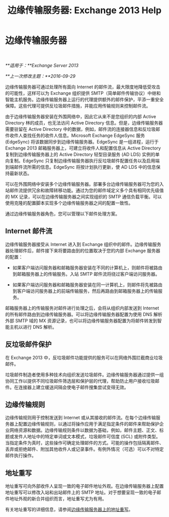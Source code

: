 ﻿---
title: '边缘传输服务器: Exchange 2013 Help'
TOCTitle: 边缘传输服务器
ms:assetid: cfff9f59-afac-447c-8297-afcebe49a52d
ms:mtpsurl: https://technet.microsoft.com/zh-cn/library/Bb124701(v=EXCHG.150)
ms:contentKeyID: 61183399
ms.date: 01/11/2018
mtps_version: v=EXCHG.150
ms.translationtype: HT
---

# 边缘传输服务器

 

_**适用于：**Exchange Server 2013_

_**上一次修改主题：**2016-09-29_

边缘传输服务器可通过处理所有面向 Internet 的邮件流，最大限度地降低受攻击的可能性，这样可以为 Exchange 组织提供 SMTP（简单邮件传输协议）中继和智能主机服务。边缘传输服务器上运行的代理提供额外的邮件保护，平添一重安全保障。这些代理可提供反垃圾邮件措施，并能应用传输规则来控制邮件流。

由于边缘传输服务器安装在外围网络中，因此它从来不是您组织的内部 Active Directory 林的成员，也无法访问 Active Directory 信息。但是，边缘传输服务器需要驻留在 Active Directory 中的数据，例如，邮件流的连接器信息和反垃圾邮件收件人查找任务的收件人信息。Microsoft Exchange EdgeSync 服务 (EdgeSync) 将该数据同步到边缘传输服务器。EdgeSync 是一组进程，运行于 Exchange 2013 邮箱服务器上，可建立将收件人和配置信息从 Active Directory 复制到边缘传输服务器上的 Active Directory 轻型目录服务 (AD LDS) 实例的单向复制。EdgeSync 只复制边缘传输服务器执行反垃圾邮件配置任务以及启用端到端邮件流所需的信息。EdgeSync 将按计划执行更新，使 AD LDS 中的信息保持最新状态。

可以在外围网络中安装多个边缘传输服务器。部署多台边缘传输服务器可为您的入站邮件流提供冗余和故障转移功能。通过为您的邮件域定义多个具有相同优先级值的 MX 记录，可以在边缘传输服务器之间实现组织的 SMTP 通信负载平衡。可以使用克隆的配置脚本实现多个边缘传输服务器之间的配置一致性。

通过边缘传输服务器角色，您可以管理以下邮件处理方案。

## Internet 邮件流

边缘传输服务器接受从 Internet 进入到 Exchange 组织中的邮件。边缘传输服务器处理邮件后，邮件接下来将要路由到的位置取决于您的内部 Exchange 服务器的配置：

  - 如果客户端访问服务器和邮箱服务器安装在不同的计算机上，则邮件将被路由到邮箱服务器上的传输服务。入站 SMTP 邮件流将绕过客户端访问服务器。

  - 如果客户端访问服务器和邮箱服务器安装在同一计算机上，则邮件将先被路由到客户端访问服务器上的前端传输服务，然后再路由到邮箱服务器上的传输服务。

邮箱服务器上的传输服务对邮件进行处理之后，会将从组织内部发送到 Internet 的所有邮件路由到边缘传输服务器。可以将边缘传输服务器配置为使用 DNS 解析外部 SMTP 域的 MX 资源记录，也可以将边缘传输服务器配置为将邮件转发到智能主机以进行 DNS 解析。

## 反垃圾邮件保护

在 Exchange 2013 中，反垃圾邮件功能提供的服务可以在网络外围拦截商业垃圾邮件。

垃圾邮件制造者使用多种技术向组织发送垃圾邮件。边缘传输服务器通过提供一组协同工作以提供不同垃圾邮件筛选层和保护层的代理，帮助防止用户接收垃圾邮件。在连接器上建立缓送间隔会使电子邮件搜集尝试变得无效。

## 边缘传输规则

边缘传输规则用于控制发送到 Internet 或从其接收的邮件流。在每个边缘传输服务器上配置边缘传输规则，以通过将操作应用于满足指定条件的邮件来帮助保护企业网络资源和数据。边缘传输规则条件以数据为基础，例如，邮件主题、正文、标题或发件人地址中的特定单词或文本模式，垃圾邮件可信度 (SCL) 或附件类型。当指定条件为真时，这些操作可确定处理邮件的方式。可能的操作包括隔离邮件、丢弃或拒绝邮件、附加其他收件人或记录事件。有例外情况（可选）可以不对特定邮件执行操作。

## 地址重写

地址重写可向外部收件人呈现一致的电子邮件地址外观。在边缘传输服务器上配置地址重写可以修改入站和出站邮件上的 SMTP 地址。对于想要呈现一致的电子邮件地址外观的新合并组织而言，地址重写尤为有用。

有关地址重写的详细信息，请参阅[边缘传输服务器上的地址重写](address-rewriting-on-edge-transport-servers-exchange-2013-help.md)。

